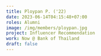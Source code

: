 ```yaml
---
title: Ploypan P. ('22)
date: 2023-06-14T04:15:48+07:00
roles: Alumni
image: /img/members/ploypan.jpg
project: Influencer Recommendation
work: Now @ Bank of Thailand
draft: false
---
```


